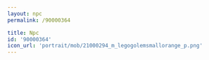 ```yaml
---
layout: npc
permalink: /90000364

title: Npc
id: '90000364'
icon_url: 'portrait/mob/21000294_m_legogolemsmallorange_p.png'
---
```

